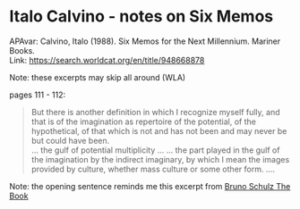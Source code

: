 # Italo Calvino - notes on Six Memos

APAvar: Calvino, Italo (1988). Six Memos for the Next Millennium. Mariner Books.  
Link: https://search.worldcat.org/en/title/948668878  

Note: these excerpts may skip all around (WLA)  

pages 111 - 112:  
> But there is another definition in which I recognize myself fully, and that is of the imagination as repertoire of the potential, of the hypothetical, of that which is not and has not been and may never be but could have been.  
> ... the gulf of potential multiplicity ...
> ... the part played in the gulf of the imagination by the indirect imaginary, by which I mean the images provided by culture, whether mass culture or some other form. ....  

Note: the opening sentence reminds me this excerpt from [Bruno Schulz The Book](https://bandstands.praxis101.net/readingnotes/bruno_schulz_-_the_book)  
